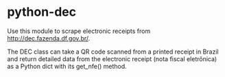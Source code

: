 # python-dec
Use this module to scrape electronic receipts from http://dec.fazenda.df.gov.br/.

The DEC class can take a QR code scanned from a printed receipt in Brazil and return detailed data from the electronic receipt (nota fiscal eletrônica) as a Python dict with its get_nfe() method.
